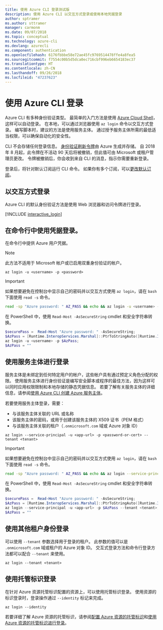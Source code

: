 ```yaml
---
title: 使用 Azure CLI 登录测试版
description: 使用 Azure CLI 以交互方式登录或使用本地凭据登录
author: sptramer
ms.author: sttramer
manager: carmonm
ms.date: 09/07/2018
ms.topic: conceptual
ms.technology: azure-cli
ms.devlang: azurecli
ms.component: authentication
ms.openlocfilehash: 6176fbbbe58e72ae45fc9769514478ffe4a8fea5
ms.sourcegitcommit: f7554c00b5d5dca0ec716cbf996eb6654183ec37
ms.translationtype: HT
ms.contentlocale: zh-CN
ms.lasthandoff: 09/26/2018
ms.locfileid: "47237623"
---
```

# <a name="sign-in-with-azure-cli"></a>使用 Azure CLI 登录 

Azure CLI 有多种身份验证类型。 最简单的入门方法是使用 [Azure Cloud Shell](/azure/cloud-shell/overview)，这样可以自动登录。 在本地，可以通过浏览器使用 `az login` 命令以交互方式登录。 编写脚本时，建议的方法是使用服务主体。 通过授予服务主体所需的最低适当权限，可以确保自动化的安全性。

CLI 不会存储任何登录信息。 [身份验证刷新令牌](https://docs.microsoft.com/en-us/azure/active-directory/develop/v1-id-and-access-tokens#refresh-tokens)由 Azure 生成并存储。 自 2018 年 8 月起，此令牌在不活动 90 天后将被撤销，但此值可由 Microsoft 或租户管理员更改。 令牌被撤销后，你会收到来自 CLI 的消息，指示你需要重新登录。

登录后，将针对默认订阅运行 CLI 命令。 如果你有多个订阅，可以[更改默认订阅](manage-azure-subscriptions-azure-cli.md)。

## <a name="sign-in-interactively"></a>以交互方式登录

Azure CLI 的默认身份验证方法是使用 Web 浏览器和访问令牌进行登录。

[!INCLUDE [interactive_login](includes/interactive-login.md)]

## <a name="sign-in-with-credentials-on-the-command-line"></a>在命令行中使用凭据登录。

在命令行中提供 Azure 用户凭据。

> [!Note]
> 此方法不适用于 Microsoft 帐户或已启用双重身份验证的帐户。

```azurecli
az login -u <username> -p <password>
```

> [!IMPORTANT]
> 如果想要避免在控制台中显示自己的密码并以交互方式使用 `az login`，请在 `bash` 下面使用 `read -s` 命令。
>
> ```bash
> read -sp "Azure password: " AZ_PASS && echo && az login -u <username> -p $AZ_PASS
> ```
>
> 在 PowerShell 中，使用 `Read-Host -AsSecureString` cmdlet 和安全字符串转换。
>
> ```powershell
> $securePass =  Read-Host "Azure password: " -AsSecureString;
> $AzPass = [Runtime.InteropServices.Marshal]::PtrToStringAuto([Runtime.InteropServices.Marshal]::SecureStringToBSTR($securePass));
> az login -u <username> -p $AzPass;
> $AzPass = ""
> ```

## <a name="sign-in-with-a-service-principal"></a>使用服务主体进行登录

服务主体是未绑定到任何特定用户的帐户，这些帐户具有通过预定义角色分配的权限。 使用服务主体进行身份验证是编写安全脚本或程序的最佳方法，因为这样可以同时应用权限限制和本地存储的静态凭据信息。 若要了解有关服务主体的详细信息，请参阅[使用 Azure CLI 创建 Azure 服务主体](create-an-azure-service-principal-azure-cli.md)。

若要使用服务主体登录，需要：

* 与该服务主体关联的 URL 或名称
* 该服务主体的密码，或用于创建该服务主体的 X509 证书（PEM 格式）
* 与该服务主体关联的租户（`.onmicrosoft.com` 域或 Azure 对象 ID）

```azurecli
az login --service-principal -u <app-url> -p <password-or-cert> --tenant <tenant>
```

> [!IMPORTANT]
> 如果想要避免在控制台中显示自己的密码并以交互方式使用 `az login`，请在 `bash` 下面使用 `read -s` 命令。
>
> ```bash
> read -sp "Azure password: " AZ_PASS && echo && az login --service-principal -u <app-url> -p $AZ_PASS --tenant <tenant>
> ```
>
> 在 PowerShell 中，使用 `Read-Host -AsSecureString` cmdlet 和安全字符串转换。
>
> ```powershell
> $securePass =  Read-Host "Azure password: " -AsSecureString;
> $AzPass = [Runtime.InteropServices.Marshal]::PtrToStringAuto([Runtime.InteropServices.Marshal]::SecureStringToBSTR($securePass));
> az login --service-principal -u <app-url> -p $AzPass --tenant <tenant>;
> $AzPass = ""
> ```

## <a name="sign-in-with-a-different-tenant"></a>使用其他租户身份登录

可以使用 `--tenant` 参数选择用于登录的租户。 此参数的值可以是 `.onmicrosoft.com` 域或租户的 Azure 对象 ID。 交互式登录方法和命令行登录方法都可以配合 `--tenant` 来使用。

```azurecli
az login --tenant <tenant>
```

## <a name="sign-in-with-a-managed-identity"></a>使用托管标识登录

在针对 Azure 资源托管标识配置的资源上，可以使用托管标识登录。 使用资源的标识登录时，登录操作通过 `--identity` 标记来完成。

```azurecli
az login --identity
```

若要详细了解 Azure 资源的托管标识，请参阅[配置 Azure 资源的托管标识](https://docs.microsoft.com/en-us/azure/active-directory/managed-identities-azure-resources/qs-configure-cli-windows-vm)和[使用 Azure 资源的托管标识进行登录](https://docs.microsoft.com/en-us/azure/active-directory/managed-identities-azure-resources/how-to-use-vm-sign-in)。
